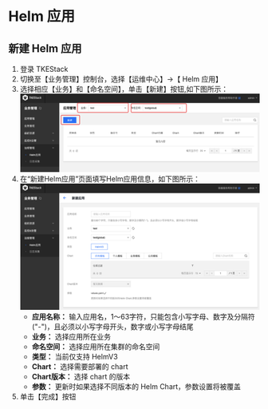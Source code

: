 # Helm 应用

## 新建 Helm 应用

1. 登录 TKEStack
2. 切换至【业务管理】控制台，选择【运维中心】->【 Helm 应用】
3. 选择相应【业务】和【命名空间】，单击【新建】按钮,如下图所示：
   ![新建Helm按钮](../../../../../images/新建Helm按钮-0858583.png)
4. 在“新建Helm应用”页面填写Helm应用信息，如下图所示：
   ![新建Helm应用](../../../../../images/新建Helm应用2.png)
   + **应用名称：** 输入应用名，1～63字符，只能包含小写字母、数字及分隔符("-")，且必须以小写字母开头，数字或小写字母结尾
   + **业务：** 选择应用所在业务
   + **命名空间：** 选择应用所在集群的命名空间
   + **类型：** 当前仅支持 HelmV3
   + **Chart：** 选择需要部署的 chart
   + **Chart版本：** 选择 chart 的版本
   + **参数：** 更新时如果选择不同版本的 Helm Chart，参数设置将被覆盖
5. 单击【完成】按钮